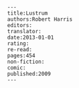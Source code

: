 
    ---
    title:Lustrum
    authors:Robert Harris
    editors:
    translator:
    date:2013-01-01
    rating:
    re-read:
    pages:454
    non-fiction:
    comic:
    published:2009
    ---

    